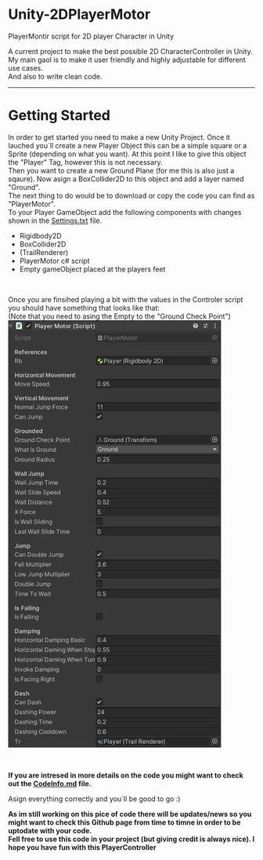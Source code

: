 # Unity-2DPlayerMotor
PlayerMontir script for 2D player Character in Unity

A current project to make the best possible 2D CharacterController in Unity. <br />
My main gaol is to make it user friendly and highly adjustable for different use cases. <br />
And also to write clean code.

---
# Getting Started
In order to get started you need to make a new Unity Project. Once it lauched you`ll create a new Player Object this can be a simple square or a Sprite (depending on what you want). At this point I like to give this object the "Player" Tag, however this is not necessary. <br /> Then you want to create a new Ground Plane (for me this is also just a sqaure). Now asign a BoxCollider2D to this object and add a layer named "Ground".<br /> 
The next thing to do would be to download or copy the code you can find as "PlayerMotor". <br />
To your Player GameObject add the following components with changes shown in the [Settings.txt](Settings.txt) file. <br />

- Rigidbody2D
- BoxCollider2D
- (TrailRenderer)
- PlayerMotor c# script
- Empty gameObject placed at the players feet
<br />

Once you are finsihed playing a bit with the values in the Controler script you should have something that looks like that: <br /> (Note that you need to asing the Empty to the "Ground Check Point") <br />
![alt text](settings_for_script.png)

<br />

**If you are intresed in more details on the code you might want to check out the [CodeInfo.md](CodeInfo.md) file.**

Asign everything correctly and you`ll be good to go :)


**As im still working on this pice of code there will be updates/news so you might want to check this Github page from time to timne in order to be uptodate with your code. <br /> Fell free to use this code in your project (but giving credit is always nice). I hope you have fun with this PlayerController**
